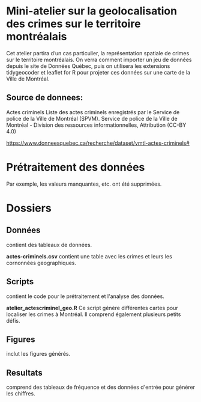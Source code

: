 # Mini-atelier sur la geolocalisation des crimes sur le territoire montréalais
Cet atelier partira d’un cas particulier, la représentation spatiale de crimes sur le territoire montréalais. On verra comment importer un jeu de données depuis le site de Données Québec, puis on utilisera les extensions tidygeocoder et leaflet for R pour projeter ces données sur une carte de la Ville de Montréal.

## Source de donnees:
Actes criminels
Liste des actes criminels enregistrés par le Service de police de la Ville de Montréal (SPVM).
Service de police de la Ville de Montréal - Division des ressources informationnelles, Attribution (CC-BY 4.0)

https://www.donneesquebec.ca/recherche/dataset/vmtl-actes-criminels#

# Prétraitement des données

Par exemple, les valeurs manquantes, etc. ont été supprimées.

# Dossiers

## Données
contient des tableaux de données.

**actes-criminels.csv** contient une table avec les crimes et leurs les cornonnées geographiques.

## Scripts
contient le code pour le prétraitement et l'analyse des données.

**atelier_actescriminel_geo.R**
Ce script génère différentes cartes pour localiser les crimes à Montréal. Il comprend également plusieurs petits défis.

## Figures
inclut les figures générés.

## Resultats
comprend des tableaux de fréquence et des données d'entrée pour générer les chiffres.
